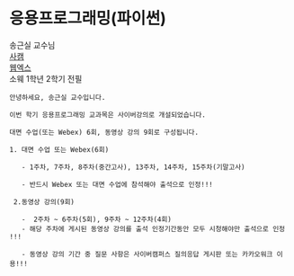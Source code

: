 # 응용프로그래밍(파이썬)

송근실 교수님 \
[사캠](https://cyber.gachon.ac.kr/course/view.php?id=81657) \
[웹엑스](https://gachon.webex.com/meet/junrub) \
소웨 1학년 2학기 전필

```
안녕하세요, 송근실 교수입니다.

이번 학기 응용프로그래밍 교과목은 사이버강의로 개설되었습니다.

대면 수업(또는 Webex) 6회, 동영상 강의 9회로 구성됩니다.

1. 대면 수업 또는 Webex(6회)

   - 1주차, 7주차, 8주차(중간고사), 13주차, 14주차, 15주차(기말고사)

   - 반드시 Webex 또는 대면 수업에 참석해야 출석으로 인정!!!

 2.동영상 강의(9회)

   -  2주차 ~ 6주차(5회), 9주차 ~ 12주차(4회)
   - 해당 주차에 게시된 동영상 강의를 출석 인정기간동안 모두 시청해야만 출석으로 인정 !!!

   - 동영상 강의 기간 중 질문 사항은 사이버캠퍼스 질의응답 게시판 또는 카카오워크 이용!!!
```

